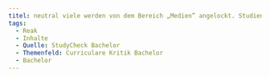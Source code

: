 ```yaml
---
titel: neutral viele werden von dem Bereich „Medien” angelockt. Studiengang beinhaltet jedoch 70% wenn nicht sogar 80% Informatik.
tags:
  - Reak
  - Inhalte
  - Quelle: StudyCheck Bachelor
  - Themenfeld: Curriculare Kritik Bachelor
  - Bachelor
---
```

